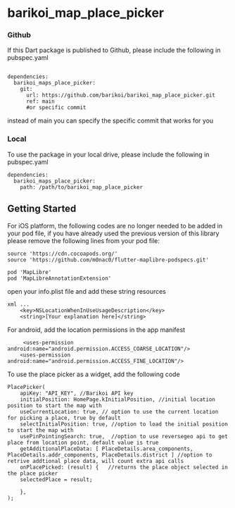 # barikoi_map_place_picker

### Github
If this Dart package is published to Github, please include the following in pubspec.yaml
```

dependencies:
  barikoi_maps_place_picker:
    git: 
      url: https://github.com/barikoi/barikoi_map_place_picker.git
      ref: main 
      #or specific commit
```
instead of main you can specify the specific commit that works for you

### Local
To use the package in your local drive, please include the following in pubspec.yaml
```
dependencies:
  barikoi_maps_place_picker:
    path: /path/to/barikoi_map_place_picker
```

## Getting Started
For iOS platform, the following codes are no longer needed to be added in your pod file, if you have already used the previous version of this library please remove the following lines from your pod file:  
```
source 'https://cdn.cocoapods.org/'
source 'https://github.com/m0nac0/flutter-maplibre-podspecs.git'

pod 'MapLibre'
pod 'MapLibreAnnotationExtension'
```

open your info.plist file and add these string resources
```
xml ...
    <key>NSLocationWhenInUseUsageDescription</key>
    <string>[Your explanation here]</string>
```

For android, add the location permissions in the app manifest
```
     <uses-permission android:name="android.permission.ACCESS_COARSE_LOCATION"/>
    <uses-permission android:name="android.permission.ACCESS_FINE_LOCATION"/>
```

To use the place picker as a widget, add the following code 
``` 
PlacePicker(
    apiKey: "API_KEY", //Barikoi API key
    initialPosition: HomePage.kInitialPosition, //initial location position to start the map with 
    useCurrentLocation: true, // option to use the current location for picking a place, true by default
    selectInitialPosition: true, //option to load the initial position to start the map with
    usePinPointingSearch: true,  //option to use reversegeo api to get place from location point, default value is true
    getAdditionalPlaceData: [ PlaceDetails.area_components, PlaceDetails.addr_components, PlaceDetails.district ] //option to retrive addtional place data, will count extra api calls
    onPlacePicked: (result) {   //returns the place object selected in the place picker 
    selectedPlace = result;
    
    },
);
```
